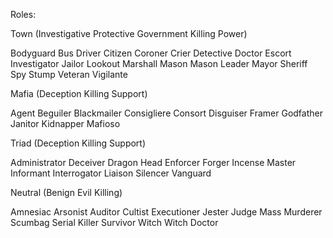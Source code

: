 Roles:

Town (Investigative Protective Government Killing Power)

Bodyguard Bus Driver Citizen Coroner Crier Detective Doctor Escort Investigator Jailor Lookout Marshall Mason Mason Leader Mayor Sheriff Spy Stump Veteran Vigilante

Mafia (Deception Killing Support)

Agent Beguiler Blackmailer Consigliere Consort Disguiser Framer Godfather Janitor Kidnapper Mafioso

Triad (Deception Killing Support)

Administrator Deceiver Dragon Head Enforcer Forger Incense Master Informant Interrogator Liaison Silencer Vanguard

Neutral (Benign Evil Killing)

Amnesiac Arsonist Auditor Cultist Executioner Jester Judge Mass Murderer Scumbag Serial Killer Survivor Witch Witch Doctor
